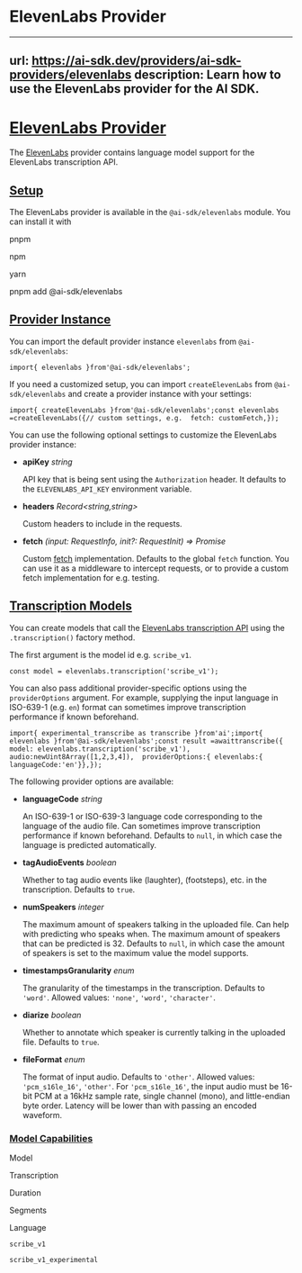 # ElevenLabs Provider


---
url: https://ai-sdk.dev/providers/ai-sdk-providers/elevenlabs
description: Learn how to use the ElevenLabs provider for the AI SDK.
---


# [ElevenLabs Provider](#elevenlabs-provider)


The [ElevenLabs](https://elevenlabs.io/) provider contains language model support for the ElevenLabs transcription API.


## [Setup](#setup)


The ElevenLabs provider is available in the `@ai-sdk/elevenlabs` module. You can install it with

pnpm

npm

yarn

pnpm add @ai-sdk/elevenlabs


## [Provider Instance](#provider-instance)


You can import the default provider instance `elevenlabs` from `@ai-sdk/elevenlabs`:

```
import{ elevenlabs }from'@ai-sdk/elevenlabs';
```

If you need a customized setup, you can import `createElevenLabs` from `@ai-sdk/elevenlabs` and create a provider instance with your settings:

```
import{ createElevenLabs }from'@ai-sdk/elevenlabs';const elevenlabs =createElevenLabs({// custom settings, e.g.  fetch: customFetch,});
```

You can use the following optional settings to customize the ElevenLabs provider instance:

-   **apiKey** *string*

    API key that is being sent using the `Authorization` header. It defaults to the `ELEVENLABS_API_KEY` environment variable.

-   **headers** *Record<string,string>*

    Custom headers to include in the requests.

-   **fetch** *(input: RequestInfo, init?: RequestInit) => Promise<Response>*

    Custom [fetch](https://developer.mozilla.org/en-US/docs/Web/API/fetch) implementation. Defaults to the global `fetch` function. You can use it as a middleware to intercept requests, or to provide a custom fetch implementation for e.g. testing.



## [Transcription Models](#transcription-models)


You can create models that call the [ElevenLabs transcription API](https://elevenlabs.io/speech-to-text) using the `.transcription()` factory method.

The first argument is the model id e.g. `scribe_v1`.

```
const model = elevenlabs.transcription('scribe_v1');
```

You can also pass additional provider-specific options using the `providerOptions` argument. For example, supplying the input language in ISO-639-1 (e.g. `en`) format can sometimes improve transcription performance if known beforehand.

```
import{ experimental_transcribe as transcribe }from'ai';import{ elevenlabs }from'@ai-sdk/elevenlabs';const result =awaittranscribe({  model: elevenlabs.transcription('scribe_v1'),  audio:newUint8Array([1,2,3,4]),  providerOptions:{ elevenlabs:{ languageCode:'en'}},});
```

The following provider options are available:

-   **languageCode** *string*

    An ISO-639-1 or ISO-639-3 language code corresponding to the language of the audio file. Can sometimes improve transcription performance if known beforehand. Defaults to `null`, in which case the language is predicted automatically.

-   **tagAudioEvents** *boolean*

    Whether to tag audio events like (laughter), (footsteps), etc. in the transcription. Defaults to `true`.

-   **numSpeakers** *integer*

    The maximum amount of speakers talking in the uploaded file. Can help with predicting who speaks when. The maximum amount of speakers that can be predicted is 32. Defaults to `null`, in which case the amount of speakers is set to the maximum value the model supports.

-   **timestampsGranularity** *enum*

    The granularity of the timestamps in the transcription. Defaults to `'word'`. Allowed values: `'none'`, `'word'`, `'character'`.

-   **diarize** *boolean*

    Whether to annotate which speaker is currently talking in the uploaded file. Defaults to `true`.

-   **fileFormat** *enum*

    The format of input audio. Defaults to `'other'`. Allowed values: `'pcm_s16le_16'`, `'other'`. For `'pcm_s16le_16'`, the input audio must be 16-bit PCM at a 16kHz sample rate, single channel (mono), and little-endian byte order. Latency will be lower than with passing an encoded waveform.



### [Model Capabilities](#model-capabilities)


Model

Transcription

Duration

Segments

Language

`scribe_v1`

`scribe_v1_experimental`
